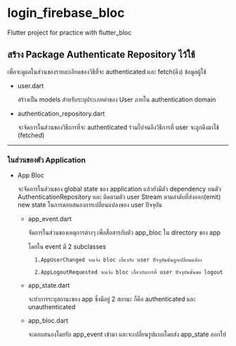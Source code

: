 # login_firebase_bloc

Flutter project for practice with flutter_bloc 

## สร้าง Package Authenticate Repository ไว้ใช้

  เพื่อจะดูแลในส่วนของรายละเอียดชองวิธีที่จะ authenticated และ fetch(ดึง) ข้อมูลผู้ใช้

- user.dart
  
  สร้างเป็น models สำหรับระบุประเภทค่าของ User ภายใน authentication domain
  
- authentication_repository.dart
  
  จะจัดการในส่วนของวิธีการที่จะ authenticated ร่วมไปจนถึงวิธีการที่ user จะถูกดึงมาใช้ (fetched)

_________________________________________________________________________________________________________________________________________________________

### ในส่วนของตัว Application 

- App Bloc

    จะจัดการในส่วนของ global state ของ application แล้วยังมีตัว dependency บนตัว AuthenticationRepository และ ติดตามตัว user Stream ตามลำดับที่ส่งออก(emit) new state ในการตอบสนองการเปลี่ยนแปลงของ user ปัจจุบัน

    - app_event.dart

        จัดการในส่วนของเหตุการต่างๆ เพื่อสื่อสารกับตัว app_bloc ใน directory ของ app 

        โดยใน event มี 2 subclasses 

            1.AppUserChanged จะแจ้ง bloc เกี่ยวกับ user ปัจจุบันนั้นถูกเปลี่ยนแปลง

            2.AppLogoutRequested จะแจ้ง bloc เกี่ยวกับการที่ user ปัจจุบันนั้นขอ logout

    - app_state.dart

        จะทำการระบุสถานะของ app ซึ่งมีอยู่ 2 สถานะ ก็คือ authenticated และ unauthenticated
        
    - app_bloc.dart

        จะตอบสนองโดยรับ  app_event เข้ามา และจะเปลี่ยนรูปแบบโดยส่ง app_state ออกไป 

    
        


    
